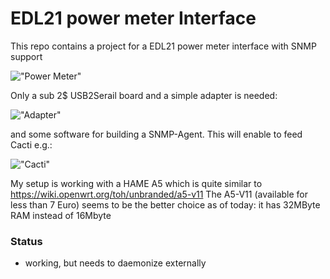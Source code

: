 EDL21 power meter Interface
===========================

This repo contains a project for a EDL21 power meter interface with SNMP support

!["Power Meter"](https://github.com/GBert/openwrt-misc/blob/master/sml-snmp-agent/pictures/libehz-leser.jpg)

Only a sub 2$ USB2Serail board and a simple adapter is needed:

!["Adapter"](https://github.com/GBert/openwrt-misc/blob/master/sml-snmp-agent/pictures/adapter.png)

and some software for building a SNMP-Agent. This will enable to feed Cacti e.g.:

!["Cacti"](https://github.com/GBert/openwrt-misc/blob/master/sml-snmp-agent/pictures/cacti.png)

My setup is working with a HAME A5 which is quite similar to https://wiki.openwrt.org/toh/unbranded/a5-v11
The A5-V11 (available for less than 7 Euro) seems to be the better choice as of today: it has 32MByte RAM instead of 16Mbyte
### Status

- working, but needs to daemonize externally

